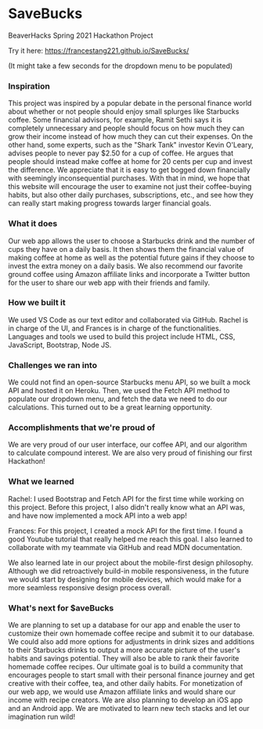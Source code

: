 # SaveBucks
BeaverHacks Spring 2021 Hackathon Project

Try it here: https://francestang221.github.io/SaveBucks/ 

  (It might take a few seconds for the dropdown menu to be populated)

### Inspiration

This project was inspired by a popular debate in the personal finance world about whether or not people should enjoy small splurges like Starbucks coffee. Some financial advisors, for example, Ramit Sethi says it is completely unnecessary and people should focus on how much they can grow their income instead of how much they can cut their expenses. On the other hand, some experts, such as the "Shark Tank" investor Kevin O'Leary, advises people to never pay $2.50 for a cup of coffee. He argues that people should instead make coffee at home for 20 cents per cup and invest the difference. We appreciate that it is easy to get bogged down financially with seemingly inconsequential purchases. With that in mind, we hope that this website will encourage the user to examine not just their coffee-buying habits, but also other daily purchases, subscriptions, etc., and see how they can really start making progress towards larger financial goals.

### What it does
Our web app allows the user to choose a Starbucks drink and the number of cups they have on a daily basis. It then shows them the financial value of making coffee at home as well as the potential future gains if they choose to invest the extra money on a daily basis. We also recommend our favorite ground coffee using Amazon affiliate links and incorporate a Twitter button for the user to share our web app with their friends and family.

### How we built it
We used VS Code as our text editor and collaborated via GitHub. Rachel is in charge of the UI, and Frances is in charge of the functionalities. Languages and tools we used to build this project include HTML, CSS, JavaScript, Bootstrap, Node JS.

### Challenges we ran into
We could not find an open-source Starbucks menu API, so we built a mock API and hosted it on Heroku. Then, we used the Fetch API method to populate our dropdown menu, and fetch the data we need to do our calculations. This turned out to be a great learning opportunity.

### Accomplishments that we're proud of
We are very proud of our user interface, our coffee API, and our algorithm to calculate compound interest. We are also very proud of finishing our first Hackathon!

### What we learned
Rachel: I used Bootstrap and Fetch API for the first time while working on this project. Before this project, I also didn't really know what an API was, and have now implemented a mock API into a web app!

Frances: For this project, I created a mock API for the first time. I found a good Youtube tutorial that really helped me reach this goal. I also learned to collaborate with my teammate via GitHub and read MDN documentation.

We also learned late in our project about the mobile-first design philosophy. Although we did retroactively build-in mobile responsiveness, in the future we would start by designing for mobile devices, which would make for a more seamless responsive design process overall.

### What's next for $aveBucks
We are planning to set up a database for our app and enable the user to customize their own homemade coffee recipe and submit it to our database. We could also add more options for adjustments in drink sizes and additions to their Starbucks drinks to output a more accurate picture of the user's habits and savings potential. They will also be able to rank their favorite homemade coffee recipes. Our ultimate goal is to build a community that encourages people to start small with their personal finance journey and get creative with their coffee, tea, and other daily habits. For monetization of our web app, we would use Amazon affiliate links and would share our income with recipe creators. We are also planning to develop an iOS app and an Android app. We are motivated to learn new tech stacks and let our imagination run wild!

